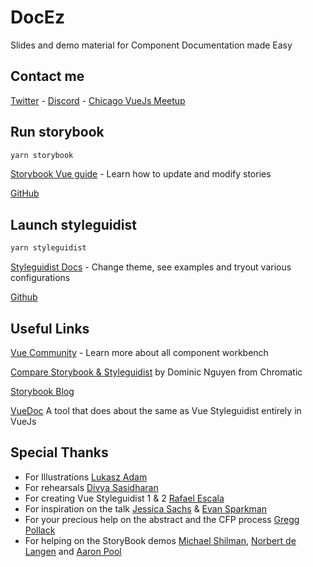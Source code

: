 # DocEz

Slides and demo material for Component Documentation made Easy

## Contact me

[Twitter](https://twitter.com/elevatebart) - 
[Discord](https://discordapp.com/users/363353019187724288) - 
[Chicago VueJs Meetup](https://www.meetup.com/Chicago-Vue-js/)

## Run storybook

```sh
yarn storybook
```

[Storybook Vue guide](https://storybook.js.org/docs/guides/guide-vue/) - 
Learn how to update and modify stories

[GitHub](https://github.com/storybookjs/storybook)

## Launch styleguidist

```sh
yarn styleguidist
```

[Styleguidist Docs](https://vue-styleguidist.github.io/docs/GettingStarted.html) -
Change theme, see examples and tryout various configurations

[Github](https://github.com/vue-styleguidist/vue-styleguidist)

## Useful Links

[Vue Community](https://vue-community.org/guide/ecosystem/documentation.html#component-workbenches) - Learn more about all component workbench

[Compare Storybook & Styleguidist](https://blog.hichroma.com/storybook-vs-styleguidist-2bd93d6dcc06) by Dominic Nguyen from Chromatic

[Storybook Blog](https://medium.com/storybookjs)

[VueDoc](https://gitlab.com/vuedoc) A tool that does about the same as Vue Styleguidist entirely in VueJs

## Special Thanks

- For Illustrations [Lukasz Adam](https://lukaszadam.com/illustrations)
- For rehearsals [Divya Sasidharan](https://github.com/shortdiv)
- For creating Vue Styleguidist 1 & 2 [Rafael Escala](https://github.com/rafaesc)
- For inspiration on the talk [Jessica Sachs](https://github.com/JessicaSachs) & [Evan Sparkman](https://github.com/esparkman)
- For your precious help on the abstract and the CFP process [Gregg Pollack](https://github.com/Gregg)
- For helping on the StoryBook demos [Michael Shilman](https://github.com/shilman), [Norbert de Langen](https://github.com/ndelangen) and [Aaron Pool](https://github.com/Aaron-Pool)
